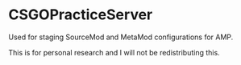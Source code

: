 # CSGOPracticeServer
Used for staging SourceMod and MetaMod configurations for AMP.

This is for personal research and I will not be redistributing this.